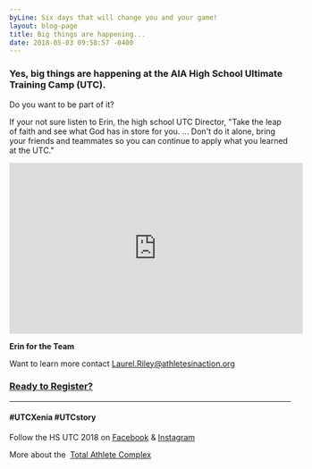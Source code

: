 ```yaml
---
byLine: Six days that will change you and your game!
layout: blog-page
title: Big things are happening...
date: 2018-05-03 09:58:57 -0400
---
```

### Yes, big things are happening at the AIA High School Ultimate Training Camp (UTC).

Do you want to be part of it?

If your not sure listen to Erin, the high school UTC Director, "Take the leap of faith and see what God has in store for you. ... Don't do it alone, bring your friends and teammates so you can continue to apply what you learned at the UTC."

<iframe width="525" height="306" src="https://www.youtube.com/embed/yu3Vn6MZNb0?start=1" frameborder="0" allow="autoplay; encrypted-media" allowfullscreen></iframe>

**Erin for the Team**

Want to learn more contact [Laurel.Riley@athletesinaction.org](mailto:laurel.riley@athletesinaction.org)

### [**Ready to Register?**]()

---

#### **#UTCXenia     #UTCstory**

Follow the HS UTC 2018 on  [Facebook](https://www.facebook.com/aiatotalathletecomplex/) & [Instagram](https://www.instagram.com/aia_sports_complex/)

More about the  [Total Athlete Complex](http://www.aiasportscomplex.com/)